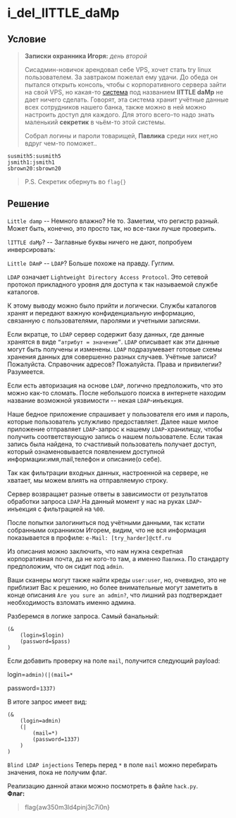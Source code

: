 # i_del_lITTLE_daMp

 ## Условие

 > **Записки охранника Игоря:** _день второй_
 >
 > Сисадмин-новичок арендовал себе VPS, хочет стать try linux пользователем. За завтраком пожелал ему удачи. До обеда он пытался открыть консоль, чтобы с корпоративного сервера зайти на свой VPS, но какая-то [система](http://ваш_сайт:5656) под названием **lITTLE daMp** не дает ничего сделать. Говорят, эта система хранит учётные данные всех сотрудников нашего банка, также можно в ней можно настроить доступ для каждого. Для этого всего-то надо знать маленький **секретик** в чьём-то этой системы.
 >
 > Собрал логины и пароли товарищей, **Павлика** среди них нет,но вдруг чем-то поможет..

 ```
 susmith5:susmith5
 jsmith1:jsmith1
 sbrown20:sbrown20
 ```

 > P.S. Секретик обернуть во `flag{}`

 ## Решение

 `Little damp` -- Немного влажно? Не то. Заметим, что регистр разный. Может быть, конечно, это просто так, но все-таки лучше проверить.

 `lITTLE daMp`? -- Заглавные буквы ничего не дают, попробуем инверсировать:

 `Little DAmP` -- `LDAP`? Больше похоже на правду. Гуглим.

 `LDAP` означает `Lightweight Directory Access Protocol`. Это сетевой протокол прикладного уровня для доступа к так называемой службе каталогов.

 К этому выводу можно было прийти и логически. Службы каталогов хранят и передают важную конфиденциальную информацию, связанную с пользователями, паролями и учетными записями.

 Если вкратце, то `LDAP` сервер содержит базу данных, где данные хранятся в виде `“атрибут = значение”`. `LDAP` описывает как эти данные могут быть получены и изменены. `LDAP` подразумевает готовые схемы хранения данных для совершенно разных случаев. Учётные записи? Пожалуйста. Справочник адресов? Пожалуйста. Права и привилегии? Разумеется.

 Если есть авторизация на основе `LDAP`, логично предположить, что это можно как-то сломать. После небольшого поиска в интернете находим название возможной уязвимости -- некая `LDAP`-инъекция.

 Наше бедное приложение спрашивает у пользователя его имя и пароль, которые пользователь услужливо предоставляет. Далее наше милое приложение отправляет `LDAP`-запрос к нашему `LDAP`-хранилищу, чтобы получить соответствующую запись о нашем пользователе. Если такая запись была найдена, то счастливый пользователь получает доступ, который ознаменовывается появлением доступной информации:имя,mail,телефон и описание(о себе).

 Так как фильтрации входных данных, настроенной на сервере, не хватает, мы можем влиять на отправляемую строку.

 Сервер возвращает разные ответы в зависимости от результатов обработки запроса `LDAP`.На данный момент у нас на руках `LDAP`-инъекция с фильтрацией на `%00`.

 После попытки залогиниться под учётными данными, так кстати собранными охранником Игорем, видим, что не вся информация показывается в профиле: `e-Mail: [try_harder]@ctf.ru`

 Из описания можно заключить, что нам нужна секретная корпоративная почта, да не кого-то там, а именно `Павлика`. По стандарту предположим, что он сидит под `admin`.

 Ваши сканеры могут также найти креды `user:user`, но, очевидно, это не приблизит Вас к решению, но более внимательные могут заметить в конце описания `Are you sure an admin?`, что лишний раз подтверждает необходимость взломать именно админа.

 Разберемся в логике запроса. Самый банальный:

 ```
 (&
     (login=$login)
     (password=$pass)
 )
 ```

 Если добавить проверку на поле `mail`, получится следующий payload:

 login=`admin)(|(mail=*`

 password=`1337)`

 В итоге запрос имеет вид:

 ```
 (&
     (login=admin)
     (|
         (mail=*)
         (password=1337)
     )
 )
 ```

 `Blind LDAP injections`
 Теперь перед `*` в поле `mail` можно перебирать значения, пока не получим флаг.

 Реализацию данной атаки можно посмотреть в файле `hack.py`.<br/>
 **Флаг:**

 > flag{aw350m3ld4pinj3c7i0n}